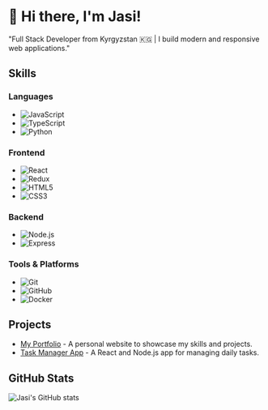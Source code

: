 # 👋 Hi there, I'm Jasi!


"Full Stack Developer from Kyrgyzstan 🇰🇬 | I build modern and responsive web applications."

## Skills

### Languages
- ![JavaScript](https://img.shields.io/badge/-JavaScript-F7DF1E?logo=javascript&logoColor=black&style=flat-square)
- ![TypeScript](https://img.shields.io/badge/-TypeScript-3178C6?logo=typescript&logoColor=white&style=flat-square)
- ![Python](https://img.shields.io/badge/-Python-3776AB?logo=python&logoColor=white&style=flat-square)

### Frontend
- ![React](https://img.shields.io/badge/-React-61DAFB?logo=react&logoColor=black&style=flat-square)
- ![Redux](https://img.shields.io/badge/-Redux-764ABC?logo=redux&logoColor=white&style=flat-square)
- ![HTML5](https://img.shields.io/badge/-HTML5-E34F26?logo=html5&logoColor=white&style=flat-square)
- ![CSS3](https://img.shields.io/badge/-CSS3-1572B6?logo=css3&logoColor=white&style=flat-square)

### Backend
- ![Node.js](https://img.shields.io/badge/-Node.js-339933?logo=node.js&logoColor=white&style=flat-square)
- ![Express](https://img.shields.io/badge/-Express-000000?logo=express&logoColor=white&style=flat-square)

### Tools & Platforms
- ![Git](https://img.shields.io/badge/-Git-F05032?logo=git&logoColor=white&style=flat-square)
- ![GitHub](https://img.shields.io/badge/-GitHub-181717?logo=github&logoColor=white&style=flat-square)
- ![Docker](https://img.shields.io/badge/-Docker-2496ED?logo=docker&logoColor=white&style=flat-square)


## Projects
- [My Portfolio](https://your-portfolio-link.com) - A personal website to showcase my skills and projects.
- [Task Manager App](https://github.com/username/task-manager) - A React and Node.js app for managing daily tasks.

## GitHub Stats
![Jasi's GitHub stats](https://github-readme-stats.vercel.app/api?username=your-github-username&show_icons=true&theme=radical)



